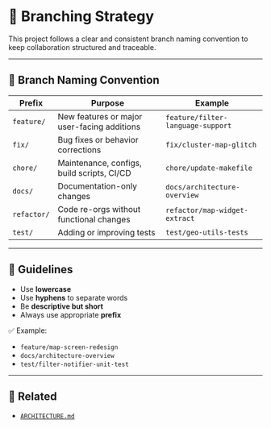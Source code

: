 # 🌿 Branching Strategy

This project follows a clear and consistent branch naming convention to keep collaboration structured and traceable.

---

## 📛 Branch Naming Convention

| Prefix      | Purpose                                        | Example                          |
|-------------|------------------------------------------------|----------------------------------|
| `feature/`  | New features or major user-facing additions    | `feature/filter-language-support`|
| `fix/`      | Bug fixes or behavior corrections              | `fix/cluster-map-glitch`         |
| `chore/`    | Maintenance, configs, build scripts, CI/CD     | `chore/update-makefile`          |
| `docs/`     | Documentation-only changes                     | `docs/architecture-overview`   |
| `refactor/` | Code re-orgs without functional changes        | `refactor/map-widget-extract`    |
| `test/`     | Adding or improving tests                      | `test/geo-utils-tests`           |

---

## 🔖 Guidelines

- Use **lowercase**
- Use **hyphens** to separate words
- Be **descriptive but short**
- Always use appropriate **prefix**

✅ Example:  
- `feature/map-screen-redesign`  
- `docs/architecture-overview`  
- `test/filter-notifier-unit-test`

---

## 🔗 Related

- [`ARCHITECTURE.md`](ARCHITECTURE.md)  
